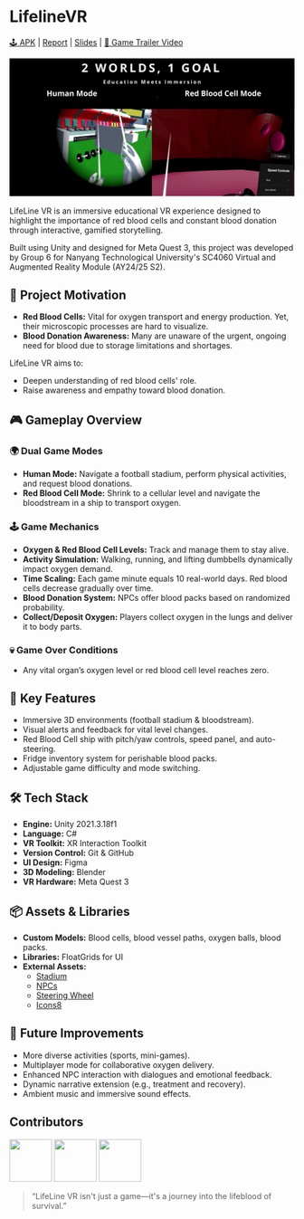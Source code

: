 # LifelineVR

[🕹️ APK](_submissions/LifeLineVR.apk) | [Report](_submissions/SC4060%20Final%20Project%20Report%20-%20Group%206.pdf) | [Slides](_submissions/Presentation%20Slides%20-%20Group%206.pptx) | [🎥 Game Trailer Video](https://youtu.be/-jsXb65ain0)

[![banner](public/2-worlds-1-goal-banner.png)](https://youtu.be/-jsXb65ain0)

LifeLine VR is an immersive educational VR experience designed to highlight the importance of red blood cells and constant blood donation through interactive, gamified storytelling.

Built using Unity and designed for Meta Quest 3, this project was developed by Group 6 for Nanyang Technological University's SC4060 Virtual and Augmented Reality Module (AY24/25 S2).

## 🧠 Project Motivation

- **Red Blood Cells:** Vital for oxygen transport and energy production. Yet, their microscopic processes are hard to visualize.
- **Blood Donation Awareness:** Many are unaware of the urgent, ongoing need for blood due to storage limitations and shortages.

LifeLine VR aims to:

- Deepen understanding of red blood cells' role.
- Raise awareness and empathy toward blood donation.

## 🎮 Gameplay Overview

### 🌍 Dual Game Modes

- **Human Mode:** Navigate a football stadium, perform physical activities, and request blood donations.
- **Red Blood Cell Mode:** Shrink to a cellular level and navigate the bloodstream in a ship to transport oxygen.

### 🕹️ Game Mechanics

- **Oxygen & Red Blood Cell Levels:** Track and manage them to stay alive.
- **Activity Simulation:** Walking, running, and lifting dumbbells dynamically impact oxygen demand.
- **Time Scaling:** Each game minute equals 10 real-world days. Red blood cells decrease gradually over time.
- **Blood Donation System:** NPCs offer blood packs based on randomized probability.
- **Collect/Deposit Oxygen:** Players collect oxygen in the lungs and deliver it to body parts.

### 💀 Game Over Conditions

- Any vital organ’s oxygen level or red blood cell level reaches zero.

## 🔧 Key Features

- Immersive 3D environments (football stadium & bloodstream).
- Visual alerts and feedback for vital level changes.
- Red Blood Cell ship with pitch/yaw controls, speed panel, and auto-steering.
- Fridge inventory system for perishable blood packs.
- Adjustable game difficulty and mode switching.

## 🛠️ Tech Stack

- **Engine:** Unity 2021.3.18f1
- **Language:** C#
- **VR Toolkit:** XR Interaction Toolkit
- **Version Control:** Git & GitHub
- **UI Design:** Figma
- **3D Modeling:** Blender
- **VR Hardware:** Meta Quest 3

## 📦 Assets & Libraries

- **Custom Models:** Blood cells, blood vessel paths, oxygen balls, blood packs.
- **Libraries:** FloatGrids for UI
- **External Assets:**
  - [Stadium](https://assetstore.unity.com/packages/3d/environments/urban/grand-stadium-v2-0-254584)
  - [NPCs](https://assetstore.unity.com/packages/3d/characters/humanoids/fantasy/free-low-poly-human-rpg-character-219979)
  - [Steering Wheel](https://sketchfab.com/3d-models/steering-wheel-2-e81c3a62808b46998b2e35124028a614)
  - [Icons8](https://icons8.com/)

## 🌟 Future Improvements

- More diverse activities (sports, mini-games).
- Multiplayer mode for collaborative oxygen delivery.
- Enhanced NPC interaction with dialogues and emotional feedback.
- Dynamic narrative extension (e.g., treatment and recovery).
- Ambient music and immersive sound effects.

## Contributors

<a href='https://github.com/xJQx' title='Jing Qiang'> <img src='https://avatars.githubusercontent.com/xJQx' height='75' width='75'/></a>
<a href='https://github.com/limdingwen' title='Ding Wen'> <img src='https://avatars.githubusercontent.com/limdingwen' height='75' width='75'/></a>
<a href='https://github.com/ElecDreamer' title='Russell'> <img src='https://avatars.githubusercontent.com/ElecDreamer' height='75' width='75'/></a>

> “LifeLine VR isn't just a game—it's a journey into the lifeblood of survival.”
